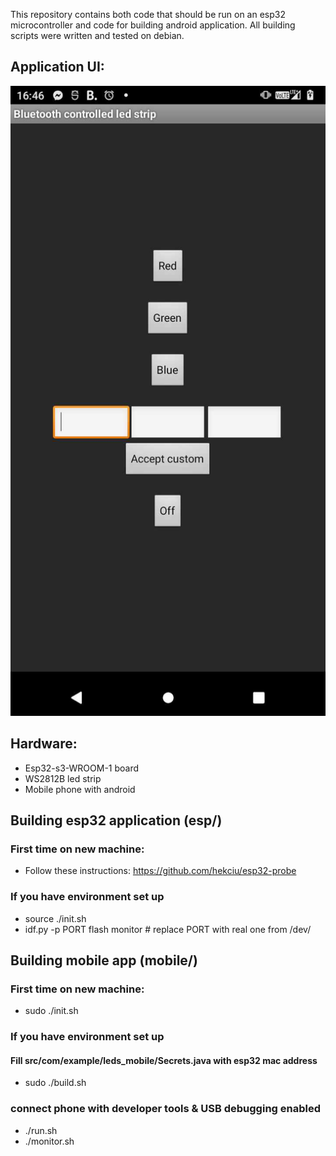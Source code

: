 This repository contains both code that should be run on an esp32 microcontroller and code for building android application.
All building scripts were written and tested on debian.

## Application UI:
![Bluetooth controller led strip](/img/application_interface.jpg?raw=true "")

## Hardware:
- Esp32-s3-WROOM-1 board
- WS2812B led strip
- Mobile phone with android

## Building esp32 application (esp/)
### First time on new machine:
- Follow these instructions: https://github.com/hekciu/esp32-probe

### If you have environment set up
- source ./init.sh
- idf.py -p PORT flash monitor # replace PORT with real one from /dev/

## Building mobile app (mobile/)
### First time on new machine:
- sudo ./init.sh

### If you have environment set up
#### Fill src/com/example/leds_mobile/Secrets.java with esp32 mac address
- sudo ./build.sh

### connect phone with developer tools & USB debugging enabled
- ./run.sh
- ./monitor.sh
